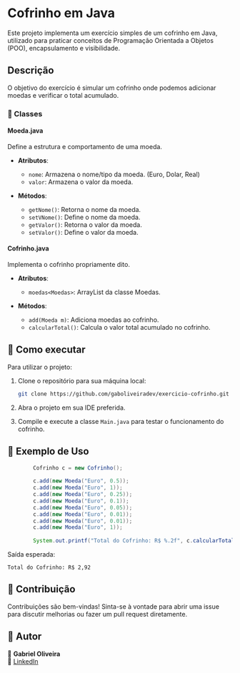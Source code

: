 # Cofrinho em Java

Este projeto implementa um exercício simples de um cofrinho em Java, utilizado para praticar conceitos de Programação Orientada a Objetos (POO), encapsulamento e visibilidade.

## Descrição

O objetivo do exercício é simular um cofrinho onde podemos adicionar moedas e verificar o total acumulado.

### 📌 Classes

#### Moeda.java
Define a estrutura e comportamento de uma moeda.

- **Atributos**:
  - `nome`: Armazena o nome/tipo da moeda. (Euro, Dolar, Real)
  - `valor`: Armazena o valor da moeda.

- **Métodos**:
  - `getNome()`: Retorna o nome da moeda.
  - `setVNome()`: Define o nome da moeda.
  - `getValor()`: Retorna o valor da moeda.
  - `setValor()`: Define o valor da moeda.

#### Cofrinho.java
Implementa o cofrinho propriamente dito.

- **Atributos**:
  - `moedas<Moedas>`: ArrayList da classe Moedas.

- **Métodos**:
  - `add(Moeda m)`: Adiciona moedas ao cofrinho.
  - `calcularTotal()`: Calcula o valor total acumulado no cofrinho.

## 🚀 Como executar

Para utilizar o projeto:

1. Clone o repositório para sua máquina local:
   ```bash
   git clone https://github.com/gaboliveiradev/exercicio-cofrinho.git
   ```

2. Abra o projeto em sua IDE preferida.

3. Compile e execute a classe `Main.java` para testar o funcionamento do cofrinho.

## 📌 Exemplo de Uso

```java
		Cofrinho c = new Cofrinho();
		
		c.add(new Moeda("Euro", 0.5));
		c.add(new Moeda("Euro", 1));
		c.add(new Moeda("Euro", 0.25));
		c.add(new Moeda("Euro", 0.1));
		c.add(new Moeda("Euro", 0.05));
		c.add(new Moeda("Euro", 0.01));
		c.add(new Moeda("Euro", 0.01));
		c.add(new Moeda("Euro", 1));
		
		System.out.printf("Total do Cofrinho: R$ %.2f", c.calcularTotal());
```

Saída esperada:
```
Total do Cofrinho: R$ 2,92
```

## 📌 Contribuição

Contribuições são bem-vindas! Sinta-se à vontade para abrir uma issue para discutir melhorias ou fazer um pull request diretamente.

## 📌 Autor

👤 **Gabriel Oliveira**  
🔗 [LinkedIn](https://www.linkedin.com/in/gabrielszoliveira/)
